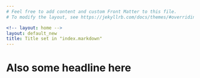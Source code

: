 ```yaml
---
# Feel free to add content and custom Front Matter to this file.
# To modify the layout, see https://jekyllrb.com/docs/themes/#overriding-theme-defaults

<!-- layout: home -->
layout: default_new
title: Title set in "index.markdown"
---
```

# Also some headline here
